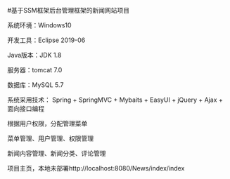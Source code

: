 #基于SSM框架后台管理框架的新闻网站项目


系统环境：Windows10

开发工具：Eclipse 2019-06

Java版本：JDK 1.8

服务器：tomcat 7.0

数据库：MySQL 5.7

系统采用技术： Spring + SpringMVC + Mybaits + EasyUI + jQuery + Ajax + 面向接口编程

根据用户权限，分配管理菜单

菜单管理、用户管理、权限管理

新闻内容管理、新闻分类、评论管理

项目主页，本地未部署http://localhost:8080/News/index/index
